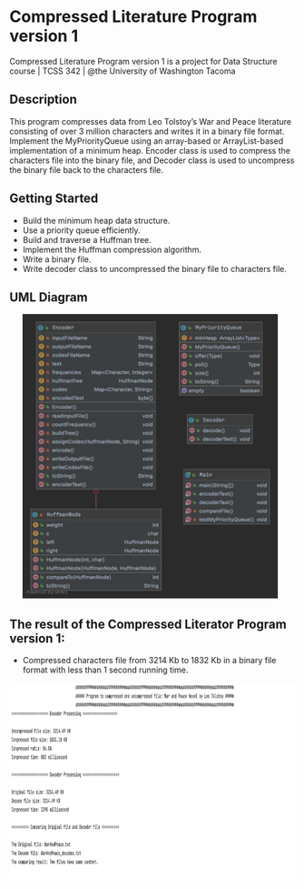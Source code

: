 # Compressed Literature Program version 1
Compressed Literature Program version 1 is a project for Data Structure course | TCSS 342 | @the University of Washington Tacoma

## Description
This program compresses data from Leo Tolstoy’s War and Peace literature consisting of over 3 million characters 
and writes it in a binary file format. Implement the MyPriorityQueue using an array-based or 
ArrayList-based implementation of a minimum heap. Encoder class is used to compress the characters file into the binary file, 
and Decoder class is used to uncompress the binary file back to the characters file.

## Getting Started
- Build the minimum heap data structure.
- Use a priority queue efficiently.
- Build and traverse a Huffman tree.
- Implement the Huffman compression algorithm.
- Write a binary file.
- Write decoder class to uncompressed the binary file to characters file.

## UML Diagram
<p align="center">
<img src="https://github.com/A-Kannika/v1/blob/main/images/UML/UML_compressed1.png?raw=true" width="450" height="500"/>&nbsp;&nbsp;
</p>

## The result of the Compressed Literator Program version 1: 
- Compressed characters file from 3214 Kb to 1832 Kb in a binary file format with less than 1 second running time.

<p align="center">
<img src="https://github.com/A-Kannika/v1/blob/main/images/cover/compressed1_cover.png?raw=true" width="900" height="350"/>&nbsp;&nbsp;
</p>

